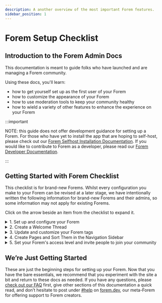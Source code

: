 ```yaml
---
description: A another overview of the most important Forem features.
sidebar_position: 1
---
```


# Forem Setup Checklist

## Introduction to the Forem Admin Docs

This documentation is meant to guide folks who have launched and are managing a Forem community.

Using these docs, you'll learn:

- how to get yourself set up as the first user of your Forem
- how to customize the appearance of your Forem
- how to use moderation tools to keep your community healthy
- how to wield a variety of other features to enhance the experience on your Forem

:::important

NOTE: this guide does not offer development guidance for setting up a Forem. For those who have yet to install the app that are hoping to self-host, please check out our [Forem Selfhost Installation Documentation](https://github.com/forem/selfhost-devel). If you would like to contribute to Forem as a developer, please read our [Forem Developer Documentation](https://docs.forem.com/).

:::

## Getting Started with Forem Checklist

This checklist is for brand-new Forems. Whilst every configuration you make to your Forem can be revised at a later stage, we have intentionally written the following information for brand-new Forems and their admins, so some information may not apply for existing Forems.

Click on the arrow beside an item from the checklist to expand it.

<details>
<summary>1. Set up and configure your Forem</summary>

### 1. Set up and configure your Forem

[Upon installing your Forem, you will be prompted to join it.](/docs/getting-started/first_user_registration) As the first user, you will be given **Super Admin** privileges which will allow you to configure your Forem. [Click here for more information about different user roles.](/docs/forem-basics/user-roles/)

Navigate to your **Admin Portal** by appending `/admin` to the homepage URL of your Forem (e.g. **dev.to/admin**) or selecting **Admin** from the dropdown menu under your profile image at the top-right of your screen.

![Accessing Admin Portal from dropdown menu under profile image](https://raw.githubusercontent.com/forem/admin-docs/main/static/img/firstDropdownAdmin.png)

You will see the **Admin Navigation** sidebar menu on the left side of the **Forem Admin landing page**. This is where you will find all your Forem Admin tools and features.

Navigate to `/admin/customization/config` using the **Admin Navigation** menu.

![Get Started Config](https://raw.githubusercontent.com/forem/admin-docs/main/static/img/firstConfig.png)

Once in **Config**, you will see a list of options for things that you can set up. For your initial configuration, you will need to complete the fields under **Get Started**:

- Community name
- Community description
- Suggested tags
- Suggested users

  ![Get Started Config filled out](https://raw.githubusercontent.com/forem/admin-docs/main/static/img/firstConfigFilled.png)

Until these fields are completed, you will see a notification pinned to the top of your screen in any view of your Forem.

![Get Started Config completed](https://raw.githubusercontent.com/forem/admin-docs/main/static/img/firstConfigUpdated.png)

Once you’ve completed the initial config settings, we recommend you navigate down the page to

- [Community Content](/docs/advanced-customization/config/community-content)
- [Images](/docs/advanced-customization/config/images)
- [User Experience and Brand](/docs/advanced-customization/config/user-experience-and-brand)

These three sections will allow you to set up the bulk of your design options, like choosing your logo, primary brand color, community name, etc. Clicking each link will take you to the relevant page in these docs, to continue to complete your customization process.

</details>

<details>
<summary>2. Create a Welcome Thread</summary>

### 2. Create a Welcome Thread

We always recommend that Forem admins set up a **Welcome Thread** early on. The thread acts as a gathering point for new members of your community to meet each other, introduce themselves, and ask questions when first logging onto your Forem.

You can either set up a Welcome Thread just once and use it to welcome all folks who join your Forem, or you can regularly create new welcome threads to greet new members in batches. It’s up to you!

The "official" Welcome Thread is always the most recent post published under the #welcome tag by the Site Staff User. Your Site Staff User is set to your [First User](/docs/getting-started/first_user_registration) by default but can be changed at any time by adjusting the **Staff User ID** under **Community Content** in `/admin/customization/config`.

To create your Welcome Thread, ensure you’re logged into the account that is set as Site Staff User. From the homepage of your Forem, click the **Create Post** button in the top right-hand corner. You can say anything you want in the Welcome Thread, as long as you include the #welcome tag.

![Include the #welcome tag on your welcome post](https://raw.githubusercontent.com/forem/admin-docs/main/static/img/welcomeTag.png)

**Tip: the most recent post with a cover image will show at the top of the feed until another post with a cover image is published, no matter how many posts are published after it without cover images. Use a cover image on your Welcome Thread for the best new user experience.**

Now, if you append `/welcome` to your Forem’s URL, you should navigate straight to the Welcome Thread. For inspiration, here’s what [Promoso’s welcome thread](https://community.promoso.io/welcome) looks like.

</details>

<details>
<summary>3. Update and customize your Forem tags</summary>

### 3. Update and customize your Forem tags

Any user on your Forem is able to create a tag by including it on their post and saving the article. The difference between these tags and those you create as Forem admin is that organically-created tags are the most basic version with no custom options enabled.

As a Forem admin, you can create tags directly from the Admin Portal. Navigate to `/admin/content_manager/tags`

![Tag Manager](https://raw.githubusercontent.com/forem/admin-docs/main/static/img/tagManager.png)

From here you can manage and edit your tags, as well as create new ones. Click the **Make a Tag** button in the right-hand corner.

![New Tag form](https://raw.githubusercontent.com/forem/admin-docs/main/static/img/tagNew.png)

You’ll be presented with a number of options to customize your tag. Most importantly, selecting **Supported** will recommend this tag to users via predictive text when they are adding tags to their posts.

![Tags are unsupported by default](https://raw.githubusercontent.com/forem/admin-docs/main/static/img/tagSupportedFalse.png)

![Supported tags are recommended to users when adding tags to their posts](https://raw.githubusercontent.com/forem/admin-docs/main/static/img/tagSupportedTrue.png)

Once you’ve created a handful of tags, you can pin them to the right-hand side of your homepage by navigating to **Tags** in `/admin/customization/config`. You should see an option to add **Sidebar tags** — these tags will appear in the order which you designate, top-to-bottom.

![Configure Sidebar tags](https://raw.githubusercontent.com/forem/admin-docs/main/static/img/tagConfig.png)

</details>

<details>
<summary>4. Create Pages and Sort Them in the Navigation Sidebar</summary>

### 4. Create Pages and Sort Them in the Navigation Sidebar

Navigate to `/admin/customization/pages` to create and modify pages.

![Page Manager](https://raw.githubusercontent.com/forem/admin-docs/main/static/img/pageManager.png)

Notice that beneath the **Override defaults** section there are a number of pages that come default with Forem. If you modify these pages, they will no longer be updated with newer Forem versions.

You can add pages by clicking **New page** in the top right-hand corner. This is particularly useful for creating custom pages like an _About_ page, a _Contact_ page, or any number of authoritative pages.

![New Page form](https://raw.githubusercontent.com/forem/admin-docs/main/static/img/pageNew.png)

Once you’ve created your pages, go to `/admin/customization/navigation_links` to add left-hand sidebar links on your homepage that will help folks discover these pages.

![Navigation Links](https://raw.githubusercontent.com/forem/admin-docs/main/static/img/navigationLinks.png)

Click **Add Navigation Link** and follow the prompts to create your nav links for your pages.

![New Navigation Link modal](https://raw.githubusercontent.com/forem/admin-docs/main/static/img/navigationAdd.png)

Once you’ve created all the Navigation Links, you can edit each one to customize their position in the list, starting with 0.

![Edit Navigation Link modal](https://raw.githubusercontent.com/forem/admin-docs/main/static/img/navigationEdit.png)

</details>

<details>
<summary>5. Set your Forem's access level and invite people to join your community</summary>

### 5. Set your Forem's access level and invite people to join your community

To begin with, open the **User Experience and Brand** section at the very bottom of the `admin/customization/config` page. If you'd like your Forem to be viewable by unregistered visitors, ensure the **Public** box is checked. If you only want registered members to be able to view content on your Forem, ensure the **Public** box is unchecked.

Navigate to **Authentication** in `/admin/customization/config` and choose your specific authentication options.

If you want your community to only allow people to join if you manually invite them, keep **Invite-only mode** checked. **In order to send invitations, you will need to have [SMTP settings](https://admin.forem.com/docs/advanced-customization/config/smtp-settings) configured for your Forem. Without SMTP settings, your Forem will not be able to send invites, notifications, digests, or admin confirmations.**

If you choose this option, you’ll need to navigate to `https://dev.to/admin/invitations` and click “New” (which should appear as a tab also near the top of the page beside “Invitations”). From here, you’ll be able to invite new members to join your Forem.

If you choose to make your community **Open Registration** via email and other registration options, you’ll be prompted to set up each registration option.

</details>

## We’re Just Getting Started

These are just the beginning steps for setting up your Forem. Now that you have the bare essentials, we recommend that you experiment with the site a bit and return to these docs as needed. If you have any questions, please [check out our FAQ](https://admin.forem.com/docs/frequently-asked-questions) first, give other sections of this documentation a quick read, and don’t hesitate to post under [#help](https://forem.dev/t/help) on [forem.dev](https://forem.dev/), our meta-Forem for offering support to Forem creators.
